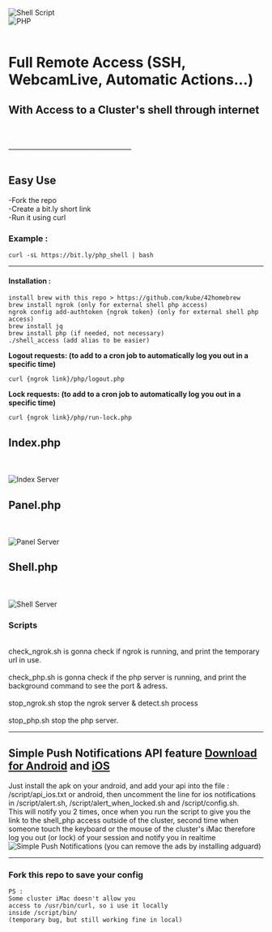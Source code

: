 ![Shell Script](https://img.shields.io/badge/shell_script-%23121011.svg?style=for-the-badge&logo=gnu-bash&logoColor=white)
<br>
![PHP](https://img.shields.io/badge/php-%23777BB4.svg?style=for-the-badge&logo=php&logoColor=white)
<br><br>

# Full Remote Access (SSH, WebcamLive, Automatic Actions...)
## **With Access to a Cluster's shell through internet**
</br>
</br>
______________________________________

</br>
</br>

## Easy Use

-Fork the repo
</br>
-Create a bit.ly short link
</br>
-Run it using curl
</br>

### Example : 

```curl -sL https://bit.ly/php_shell | bash```


______________________________________

  #### Installation : 
```
install brew with this repo > https://github.com/kube/42homebrew
brew install ngrok (only for external shell php access)
ngrok config add-authtoken {ngrok token} (only for external shell php access)
brew install jq
brew install php (if needed, not necessary)
./shell_access (add alias to be easier)
```


**Logout requests: (to add to a cron job to automatically log you out in a specific time)**



```curl {ngrok link}/php/logout.php ```



**Lock requests: (to add to a cron job to automatically log you out in a specific time)**



```curl {ngrok link}/php/run-lock.php ```



## **Index.php**
<br>
<br>

<img src="/.png/index.png" alt="Index Server" title="Index Server">
<br>


## **Panel.php**
<br>
<br>

<img src="/.png/panel.png" alt="Panel Server" title="Panel Server">
<br>


## **Shell.php**

<br>
<br>

<img src="/.png/shell.png" alt="Shell Server" title="Shell Server">
<br>

### Scripts


<br>check_ngrok.sh is gonna check if ngrok is running, and print the temporary url in use.
<br><br>check_php.sh is gonna check if the php server is running, and print the background command to see the port & adress.
<br><br>stop_ngrok.sh stop the ngrok server & detect.sh process
<br><br>stop_php.sh stop the php server.
_____________________________________


## Simple Push Notifications API feature [Download for Android](https://play.google.com/store/apps/details?id=net.xdroid.pn&hl=en_US&gl=US&pli=1) and [iOS](https://simplepush.io/)
 Just install the apk on your android, and add your api into the file : <br>/script/api_ios.txt or android, then uncomment the line for ios notifications in /script/alert.sh, /script/alert_when_locked.sh and /script/config.sh.
<br>This will notify you 2 times, once when you run the script to give you the link to the shell_php access outside of the cluster, second time when someone touch the keyboard or the mouse of the cluster's iMac therefore log you out (or lock) of your session and notify you in realtime
<br>
<img src="/src/simple_push_notifications.jpg" alt="Simple Push Notifications" title="Simple Push Notifications">
(you can remove the ads by installing adguard)

_____________________________________


### Fork this repo to save your config

```
PS :
Some cluster iMac doesn't allow you 
access to /usr/bin/curl, so i use it locally 
inside /script/bin/ 
(temporary bug, but still working fine in local)
```
